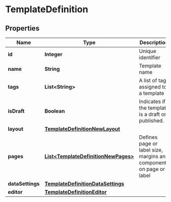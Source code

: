 

# TemplateDefinition

## Properties

Name | Type | Description | Notes
------------ | ------------- | ------------- | -------------
**id** | **Integer** | Unique identifier |  [optional]
**name** | **String** | Template name |  [optional]
**tags** | **List&lt;String&gt;** | A list of tags assigned to a template |  [optional]
**isDraft** | **Boolean** | Indicates if the template is a draft or published. |  [optional]
**layout** | [**TemplateDefinitionNewLayout**](TemplateDefinitionNewLayout.md) |  |  [optional]
**pages** | [**List&lt;TemplateDefinitionNewPages&gt;**](TemplateDefinitionNewPages.md) | Defines page or label size, margins and components on page or label |  [optional]
**dataSettings** | [**TemplateDefinitionDataSettings**](TemplateDefinitionDataSettings.md) |  |  [optional]
**editor** | [**TemplateDefinitionEditor**](TemplateDefinitionEditor.md) |  |  [optional]



